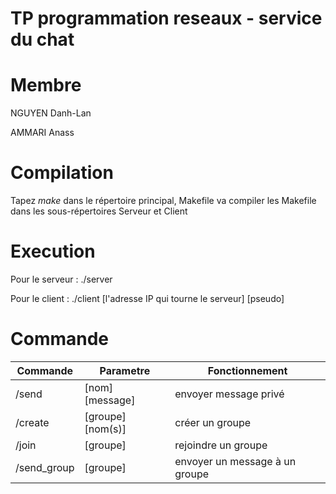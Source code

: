 # TP programmation reseaux - service du chat

# Membre
NGUYEN Danh-Lan

AMMARI Anass

# Compilation
Tapez $make$ dans le répertoire principal, Makefile va compiler les Makefile dans les sous-répertoires Serveur et Client

# Execution
Pour le serveur : ./server

Pour le client : ./client [l'adresse IP qui tourne le serveur] [pseudo]

# Commande
Commande | Parametre | Fonctionnement
------------ | ------------- | -------------
/send | [nom] [message] | envoyer message privé
/create | [groupe] [nom(s)] | créer un groupe
/join | [groupe] | rejoindre un groupe
/send_group | [groupe] | envoyer un message à un groupe
